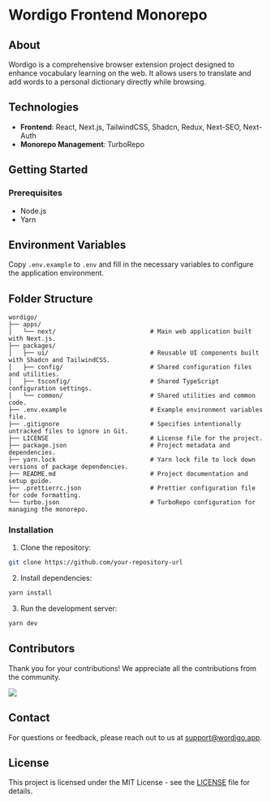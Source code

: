 # Wordigo Frontend Monorepo

## About

Wordigo is a comprehensive browser extension project designed to enhance vocabulary learning on the web. It allows users to translate and add words to a personal dictionary directly while browsing.

## Technologies

- **Frontend**: React, Next.js, TailwindCSS, Shadcn, Redux, Next-SEO, Next-Auth
- **Monorepo Management**: TurboRepo

## Getting Started

### Prerequisites

- Node.js
- Yarn

## Environment Variables

Copy `.env.example` to `.env` and fill in the necessary variables to configure the application environment.

## Folder Structure

```plaintext
wordigo/
├── apps/
│   └── next/                          # Main web application built with Next.js.
├── packages/
│   ├── ui/                            # Reusable UI components built with Shadcn and TailwindCSS.
│   ├── config/                        # Shared configuration files and utilities.
│   ├── tsconfig/                      # Shared TypeScript configuration settings.
│   └── common/                        # Shared utilities and common code.
├── .env.example                       # Example environment variables file.
├── .gitignore                         # Specifies intentionally untracked files to ignore in Git.
├── LICENSE                            # License file for the project.
├── package.json                       # Project metadata and dependencies.
├── yarn.lock                          # Yarn lock file to lock down versions of package dependencies.
├── README.md                          # Project documentation and setup guide.
├── .prettierrc.json                   # Prettier configuration file for code formatting.
└── turbo.json                         # TurboRepo configuration for managing the monorepo.
```

### Installation

1. Clone the repository:

```bash
git clone https://github.com/your-repository-url
```

2. Install dependencies:

```bash
yarn install
```

3. Run the development server:

```bash
yarn dev
```

## Contributors

Thank you for your contributions! We appreciate all the contributions from the community.

<a href="https://github.com/wordigo/wordigo.app/graphs/contributors">
  <img src="https://contrib.rocks/image?repo=wordigo/wordigo.app" />
</a>

## Contact

For questions or feedback, please reach out to us at [support@wordigo.app](mailto:support@wordigo.app).

## License

This project is licensed under the MIT License - see the [LICENSE](https://github.com/wordigo/wordigo.app/blob/main/LICENSE) file for details.

